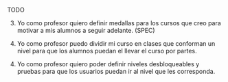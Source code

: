 TODO

3. Yo como profesor quiero definir medallas para los cursos que creo para motivar a mis alumnos a seguir adelante. (SPEC)

9. Yo como profesor puedo dividir mi curso en clases que conforman un nivel para que los alumnos puedan el llevar el curso por partes.

<!--
VARIAS CLASES => NIVEL
NIVEL 1
  CLASES
  EJERCICIOS PARA PASAR / EVALUACION FINAL
NIVEL 2
  CLASES
  EJERCICIOS PARA PASAR / EVALUACION FINAL
3, 4, 5, 6... 
-->

4. Yo como profesor quiero poder definir niveles desbloqueables y pruebas para que los usuarios puedan ir al nivel que les corresponda.